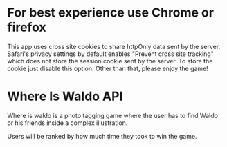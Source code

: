 # For best experience use Chrome or firefox

This app uses cross site cookies to share httpOnly data sent by the server.
Safari's privacy settings by default enables "Prevent cross site tracking" which does not store the session cookie
sent by the server. To store the cookie just disable this option.
Other than that, please enjoy the game!

# Where Is Waldo API

Where is waldo is a photo tagging game where the user has to find Waldo or his friends inside a complex illustration.

Users will be ranked by how much time they took to win the game.
